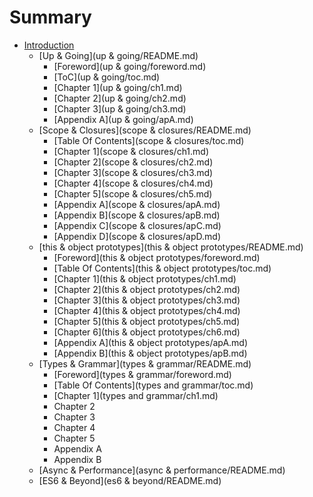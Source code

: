 # Summary

* [Introduction](README.md)
   * [Up & Going](up & going/README.md)
       * [Foreword](up & going/foreword.md)
       * [ToC](up & going/toc.md)
       * [Chapter 1](up & going/ch1.md)
       * [Chapter 2](up & going/ch2.md)
       * [Chapter 3](up & going/ch3.md)
       * [Appendix A](up & going/apA.md)
   * [Scope & Closures](scope & closures/README.md)
       * [Table Of Contents](scope & closures/toc.md)
       * [Chapter 1](scope & closures/ch1.md)
       * [Chapter 2](scope & closures/ch2.md)
       * [Chapter 3](scope & closures/ch3.md)
       * [Chapter 4](scope & closures/ch4.md)
       * [Chapter 5](scope & closures/ch5.md)
       * [Appendix A](scope & closures/apA.md)
       * [Appendix B](scope & closures/apB.md)
       * [Appendix C](scope & closures/apC.md)
       * [Appendix D](scope & closures/apD.md)
   * [this & object prototypes](this & object prototypes/README.md)
       * [Foreword](this & object prototypes/foreword.md)
       * [Table Of Contents](this & object prototypes/toc.md)
       * [Chapter 1](this & object prototypes/ch1.md)
       * [Chapter 2](this & object prototypes/ch2.md)
       * [Chapter 3](this & object prototypes/ch3.md)
       * [Chapter 4](this & object prototypes/ch4.md)
       * [Chapter 5](this & object prototypes/ch5.md)
       * [Chapter 6](this & object prototypes/ch6.md)
       * [Appendix A](this & object prototypes/apA.md)
       * [Appendix B](this & object prototypes/apB.md)
   * [Types & Grammar](types & grammar/README.md)
       * [Foreword](types & grammar/foreword.md)
       * [Table Of Contents](types and grammar/toc.md)
       * [Chapter 1](types and grammar/ch1.md)
       * Chapter 2
       * Chapter 3
       * Chapter 4
       * Chapter 5
       * Appendix A
       * Appendix B
   * [Async & Performance](async & performance/README.md)
   * [ES6 & Beyond](es6 & beyond/README.md)

